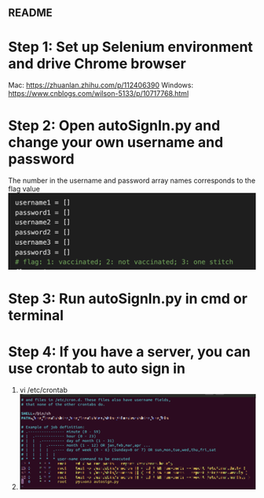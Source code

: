 ## README
# Step 1: Set up Selenium environment and drive Chrome browser
Mac:
https://zhuanlan.zhihu.com/p/112406390
Windows:
https://www.cnblogs.com/wilson-5133/p/10717768.html

# Step 2: Open autoSignIn.py and change your own username and password
The number in the username and password array names corresponds to the flag value
![avatar](./img/1.png)
# Step 3: Run autoSignIn.py in cmd or terminal
# Step 4: If you have a server, you can use crontab to auto sign in
1. vi /etc/crontab
2. ![avatar](./img/2.png)
